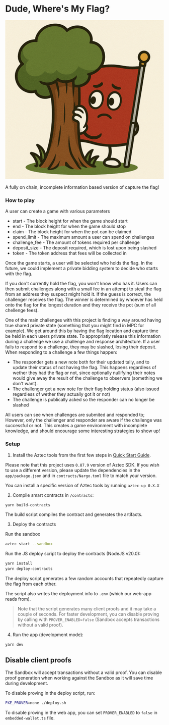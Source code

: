 # Dude, Where's My Flag?

![Flag](assets/flag.png)

A fully on chain, incomplete information based version of capture the flag!

### How to play

A user can create a game with various parameters

- start - The block height for when the game should start
- end - The block height for when the game should stop
- claim - The block height for when the pot can be claimed
- spend_limit - The maximum amount a user can spend on challenges
- challenge_fee - The amount of tokens required per challenge
- deposit_size - The deposit required, which is lost upon being slashed
- token - The token address that fees will be collected in

Once the game starts, a user will be selected who holds the flag.
In the future, we could implement a private bidding system to decide who starts with the flag.

If you don't currently hold the flag, you won't know who has it. 
Users can then submit challenges along with a small fee in an attempt to steal the flag from an address they suspect might hold it.
If the guess is correct, the challenger receives the flag. 
The winner is determined by whoever has held onto the flag for the longest duration and they receive the pot (sum of all chellenge fees).

One of the main challenges with this project is finding a way around having true shared private state (something that you might find in MPC for example).
We get around this by having the flag location and capture time be held in each users private state. 
To appropriatly release this information during a challenge we use a challenge and response architecture.
If a user fails to respond to a challenge, they may be slashed, losing their deposit.
When responding to a challenge a few things happen:

- The responder gets a new note both for their updated tally, and to update their status of not having the flag.
This happens regardless of wether they had the flag or not, since optionally nullifying their notes would give away the result of the challenge to observers (something we don't want).
- The challenger get a new note for their flag holding status (also issued regardless of wether they actually got it or not)
- The challenge is publically acked so the responder can no longer be slashed

All users can see when challenges are submited and responded to; However, only the challenger and responder are aware if the challenge was successful or not.
This creates a game environment with incomplete knowledge, and should encourage some interesting strategies to show up!

### Setup

1. Install the Aztec tools from the first few steps in [Quick Start Guide](https://docs.aztec.network/developers/getting_started).

Please note that this project uses `0.87.9` version of Aztec SDK. If you wish to use a different version, please update the dependencies in the `app/package.json` and in `contracts/Nargo.toml` file to match your version.

You can install a specific version of Aztec tools by running `aztec-up 0.X.X`


2. Compile smart contracts in `/contracts`:

```sh
yarn build-contracts
```

The build script compiles the contract and generates the artifacts.

3. Deploy the contracts

Run the sandbox
```sh
aztec start --sandbox
```

Run the JS deploy script to deploy the contracts (NodeJS v20.0):

```sh
yarn install
yarn deploy-contracts
```

The deploy script generates a few random accounts that repeatedly capture the flag from each other.

The script also writes the deployment info to `.env` (which our web-app reads from).

> Note that the script generates many client proofs and it may take a couple of seconds. For faster development, you can disable proving by calling with `PROVER_ENABLED=false` (Sandbox accepts transactions without a valid proof).

4. Run the app (development mode):

```sh
yarn dev
```

## Disable client proofs

The Sandbox will accept transactions without a valid proof. You can disable proof generation when working against the Sandbox as it will save time during development.

To disable proving in the deploy script, run:

```sh
PXE_PROVER=none ./deploy.sh
```

To disable proving in the web app, you can set `PROVER_ENABLED` to `false` in `embedded-wallet.ts` file.
